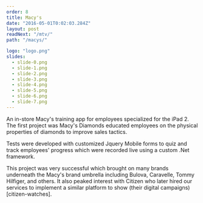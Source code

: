 ```yaml
---
order: 8
title: Macy's
date: "2016-05-01T0:02:03.284Z"
layout: post
readNext: "/mtv/"
path: "/macys/"

logo: "logo.png"
slides:
  - slide-0.png
  - slide-1.png
  - slide-2.png
  - slide-3.png
  - slide-4.png
  - slide-5.png
  - slide-6.png
  - slide-7.png
---
```

An in-store Macy's training app for employees specialized for the iPad 2.
The first project was Macy's Diamonds educated
employees on the physical properties of diamonds to improve
sales tactics.

Tests were developed with customized Jquery Mobile forms to quiz and track employees' progress which were recorded live using a custom .Net framework.

This project was very successful which brought on many
brands underneath the Macy's brand umbrella including
Bulova, Caravelle, Tommy Hilfiger, and others.
It also peaked interest with Citizen who later hired our services to implement a similar platform to
show (their digital campaigns)[citizen-watches].
